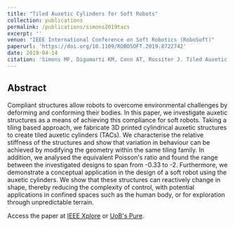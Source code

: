 ```yaml
---
title: "Tiled Auxetic Cylinders for Soft Robots"
collection: publications
permalink: /publications/simons2019tacs
excerpt: ''
venue: "IEEE International Conference on Soft Robotics (RoboSoft)"
paperurl: 'https://doi.org/10.1109/ROBOSOFT.2019.8722742'
date: 2019-04-14
citation: 'Simons MF, Digumarti KM, Conn AT, Rossiter J. Tiled Auxetic Cylinders for Soft Robots. In 2019 IEEE International Conference on Soft Robotics (RoboSoft) 2019 Apr 14. IEEE.'
---
```


## Abstract
Compliant structures allow robots to overcome environmental challenges by deforming and conforming their bodies. In this paper, we investigate auxetic structures as a means of achieving this compliance for soft robots. Taking a tiling based approach, we fabricate 3D printed cylindrical auxetic structures to create tiled auxetic cylinders (TACs). We characterise the relative stiffness of the structures and show that variation in behaviour can be achieved by modifying the geometry within the same tiling family. In addition, we analysed the equivalent Poisson's ratio and found the range between the investigated designs to span from -0.33 to -2. Furthermore, we demonstrate a conceptual application in the design of a soft robot using the auxetic cylinders. We show that these structures can reactively change in shape, thereby reducing the complexity of control, with potential applications in confined spaces such as the human body, or for exploration through unpredictable terrain.

Access the paper at [IEEE Xplore](https://ieeexplore.ieee.org/document/8722742) or [UoB's Pure](https://research-information.bristol.ac.uk/files/185062368/Tiled_Auxetic_Cylinders_For_Soft_Robots_Accepted_Preprint.pdf).